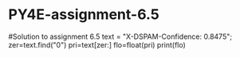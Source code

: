 # PY4E-assignment-6.5
#Solution to assignment 6.5
text = "X-DSPAM-Confidence:    0.8475";
zer=text.find("0")
pri=text[zer:]
flo=float(pri)
print(flo)

